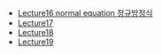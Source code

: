 * [Lecture16 normal equation 정규방정식](http://jun.hansung.ac.kr/ML/video-2016/ML-lecture-16.mp4)
* [Lecture17](http://jun.hansung.ac.kr/ML/video-2016/ML-lecture-17.mp4)
* [Lecture18](http://jun.hansung.ac.kr/ML/video-2016/ML-lecture-18.mp4)
* [Lecture19](http://jun.hansung.ac.kr/ML/video-2016/ML-lecture-19.mp4)
